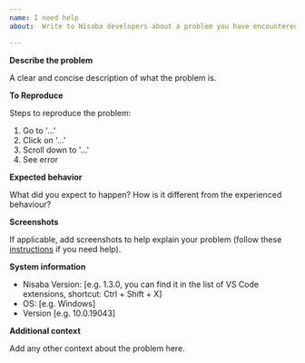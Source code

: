 ```yaml
---
name: I need help
about:  Write to Nisaba developers about a problem you have encountered

---
```


**Describe the problem**

A clear and concise description of what the problem is.

**To Reproduce**

Steps to reproduce the problem:
1. Go to '...'
2. Click on '...'
3. Scroll down to '...'
4. See error

**Expected behavior**

What did you expect to happen? How is it different from the experienced behaviour?

**Screenshots**

If applicable, add screenshots to help explain your problem (follow these [instructions](https://docs.github.com/en/github/writing-on-github/working-with-advanced-formatting/attaching-files) if you need help).

**System information**

 - Nisaba Version: [e.g. 1.3.0, you can find it in the list of VS Code extensions, shortcut: Ctrl + Shift + X]
 - OS: [e.g. Windows]
 - Version [e.g. 10.0.19043]

**Additional context**

Add any other context about the problem here.

